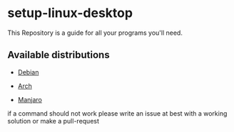 # setup-linux-desktop
This Repository is a guide for all your programs you'll need.


## Available distributions

- [Debian](setuplinuxdesktop-debian.md)

- [Arch](setuplinuxdesktop-arch.md)

- [Manjaro](setuplinuxdesktop-manjaro.md)

if a command should not work please write an issue at best with a working solution or make a pull-request


